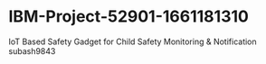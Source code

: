 # IBM-Project-52901-1661181310
IoT Based Safety Gadget for Child Safety Monitoring &amp; Notification
subash9843
